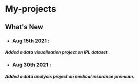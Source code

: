 # My-projects

## What's New
- ### Aug 15th 2021 :
##### Added a data visualisation project on IPL dataset .
- ### Aug 30th 2021 :
##### Added a data analysis project on medical insurance premium.
